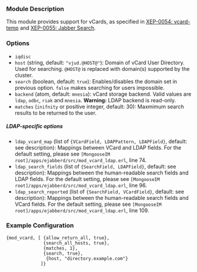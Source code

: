 ### Module Description
This module provides support for vCards, as specified in [XEP-0054: vcard-temp](http://xmpp.org/extensions/xep-0054.html) and [XEP-0055: Jabber Search](http://xmpp.org/extensions/xep-0055.html).

### Options

* `iqdisc`
* `host` (string, default: `"vjud.@HOST@"`): Domain of vCard User Directory. Used for searching. `@HOST@` is replaced with domain(s) supported by the cluster.
* `search` (boolean, default: `true`): Enables/disables the domain set in previous option. `false` makes searching for users impossible.
* `backend` (atom, default: `mnesia`): vCard storage backend. Valid values are `ldap`, `odbc`, `riak` and `mnesia`. **Warning:** LDAP backend is read-only.
* `matches` (`inifnity` or positive integer, default: 30): Maxmimum search results to be returned to the user.

##### LDAP-specific options

* `ldap_vcard_map` (list of `{VCardField, LDAPPattern, LDAPField}`, default: see description): Mappings between VCard and LDAP fields. For the default setting, please see `[MongooseIM root]/apps/ejabberd/src/mod_vcard_ldap.erl`, line 74.
* `ldap_search_fields` (list of `{SearchField, LDAPField}`, default: see description): Mappings between the human-readable search fields and LDAP fields. For the default setting, please see `[MongooseIM root]/apps/ejabberd/src/mod_vcard_ldap.erl`, line 96.
* `ldap_search_reported` (list of `{SearchField, VCardField}`, default: see description): Mappings between the human-readable search fields and VCard fields. For the default setting, please see `[MongooseIM root]/apps/ejabberd/src/mod_vcard_ldap.erl`, line 109.

### Example Configuration
```
{mod_vcard, [ {allow_return_all, true},
              {search_all_hosts, true},
              {matches, 1},
              {search, true},
               {host, "directory.example.com"}
             ]}
```
